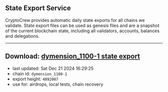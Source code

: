 ## State Export Service
CryptoCrew provides automatic daily state exports for all chains we validate. State export files can be used as genesis files and are a snapshot of the current blockchain state, including all validators, accounts, balances and delegations.

---
**Download: [dymension_1100-1 state export](https://dl-eu2.ccvalidators.com/SERVICE/dymension/dymension_1100-1_export_4892007.json)**
---

- last updated: Sat Dec 21 2024 16:29:25
- chain id: `dymension_1100-1`
- export height: `4892007`
- use for: airdrops, local tests, chain recovery
